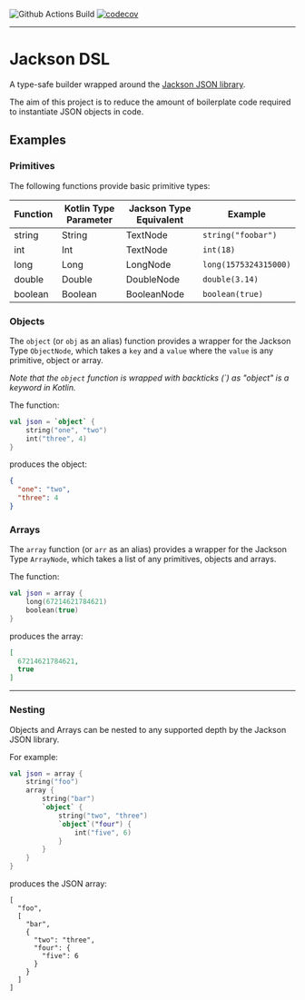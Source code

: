 
![Github Actions Build](https://img.shields.io/github/workflow/status/AlexBroadbent/jackson-dsl/CI)
[![codecov](https://codecov.io/gh/AlexBroadbent/jackson-dsl/branch/master/graph/badge.svg?token=zHRcRB6bLk)](https://codecov.io/gh/AlexBroadbent/jackson-dsl)

---

# Jackson DSL


A type-safe builder wrapped around the [Jackson JSON library](https://github.com/FasterXML/jackson).

The aim of this project is to reduce the amount of boilerplate code required to instantiate JSON objects in code.

 

## Examples


### Primitives

The following functions provide basic primitive types:

Function | Kotlin Type Parameter | Jackson Type Equivalent | Example
---|---|---|---
string | String | TextNode | `string("foobar")`  
int | Int | TextNode | `int(18)`  
long | Long | LongNode | `long(1575324315000)`  
double | Double | DoubleNode | `double(3.14)`  
boolean | Boolean | BooleanNode | `boolean(true)`


### Objects

The `object` (or `obj` as an alias) function provides a wrapper for the Jackson Type `ObjectNode`, which takes a `key` and a `value` where the `value` is any primitive, object or array.

_Note that the `object` function is wrapped with backticks (\`) as "object" is a keyword in Kotlin._ 

The function:

```kotlin
val json = `object` {
    string("one", "two")
    int("three", 4)
}
```

produces the object:

```json
{
  "one": "two",
  "three": 4
}
```


### Arrays

The `array` function (or `arr` as an alias) provides a wrapper for the Jackson Type `ArrayNode`, which takes a list of any primitives, objects and arrays.

The function:

```kotlin
val json = array {
    long(67214621784621)
    boolean(true)
}
```

produces the array:

```json
[
  67214621784621,
  true
]
```


---

### Nesting

Objects and Arrays can be nested to any supported depth by the Jackson JSON library.

For example:

```kotlin
val json = array {
    string("foo")
    array {
        string("bar")
        `object` {
            string("two", "three")
            `object`("four") {
                int("five", 6)
            }
        }
    }
}
```

produces the JSON array:

```json5
[
  "foo",
  [
    "bar",
    {
      "two": "three",
      "four": {
        "five": 6
      }
    }
  ]
]
```
